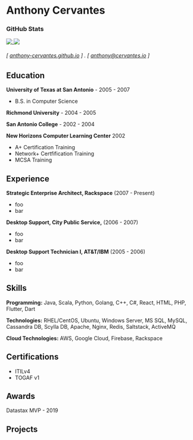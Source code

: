 <!--
**anthony-cervantes/anthony-cervantes** is a ✨ _special_ ✨ repository because its `README.md` (this file) appears on your GitHub profile.

Here are some ideas to get you started:

- 🔭 I’m currently working on ...
- 🌱 I’m currently learning ...
- 👯 I’m looking to collaborate on ...
- 🤔 I’m looking for help with ...
- 💬 Ask me about ...
- 📫 How to reach me: ...
- 😄 Pronouns: ...
- ⚡ Fun fact: ...
-->

Anthony Cervantes
======

### GitHub Stats
<a href="https://github.com/fasust">
  <img align="top" src="https://github-readme-stats.vercel.app/api?username=anthony-cervantes&count_private=true&show_icons=true&theme=vue-dark&include_all_commits=true" />
</a>
<a href="https://github.com/fasust">
  <img align="top" src="https://github-readme-stats.vercel.app/api/top-langs/?username=anthony-cervantes&theme=vue-dark&layout=compact&langs_count=10&hide=css,html" />
</a>

####
###### [ [anthony-cervantes.github.io](http://anthony-cervantes.github.io) ] . [ anthony@cervantes.io ]

**Education**
---------
**University of Texas at San Antonio** - 2005 - 2007
* B.S. in Computer Science

**Richmond University** - 2004 - 2005

**San Antonio College** - 2002 - 2004

**New Horizons Computer Learning Center** 2002
* A+ Certification Training
* Network+ Certfification Training
* MCSA Training

**Experience**
---------
**Strategic Enterprise Architect, Rackspace** (2007 - Present)
* foo
* bar

**Desktop Support, City Public Service,** (2006 - 2007)
* foo
* bar

**Desktop Support Technician I, AT&T/IBM** (2005 - 2006)
* foo
* bar

**Skills**
------
**Programming:** Java, Scala, Python, Golang, C++, C#, React, HTML, PHP, Flutter, Dart

**Technologies:** RHEL/CentOS, Ubuntu, Windows Server, MS SQL, MySQL, Cassandra DB, Scylla DB, Apache, Nginx, Redis, Saltstack, ActiveMQ

**Cloud Technologies:** AWS, Google Cloud, Firebase, Rackspace

**Certifications**
------
* ITILv4
* TOGAF v1

**Awards**
------
Datastax MVP - 2019

**Projects**
--------
